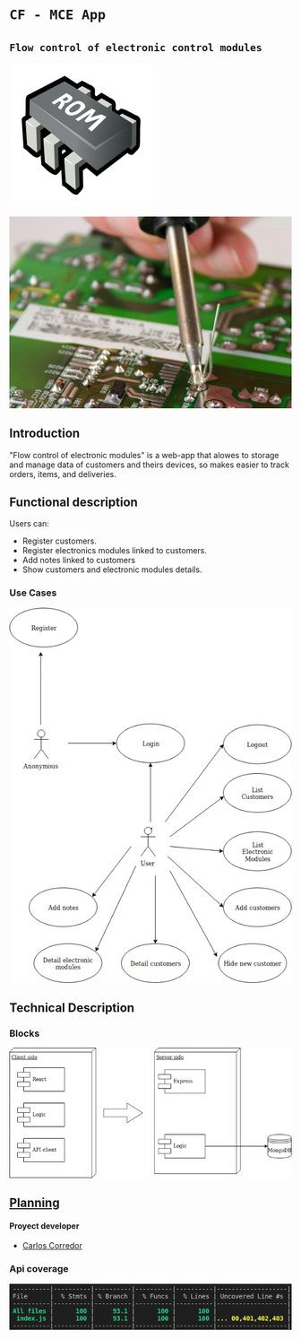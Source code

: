# `CF - MCE App`

## `Flow control of electronic control modules`

<img src="./images/memory-rom.png" >

![Alterna](images/electrday.jpg)

## Introduction

"Flow control of electronic modules" is a web-app that alowes to storage and manage data of customers and theirs devices, so makes easier to track orders, items, and deliveries. 

## Functional description

 Users can:

* Register customers.
* Register electronics modules linked to customers.
* Add notes linked to customers
* Show customers and electronic modules details.

### Use Cases

![Use Cases](images/use-case-app.png)


## Technical Description

### Blocks

![Blocks](images/blocks.png)

## [Planning]()


#### Proyect developer

* [Carlos Corredor](https://github.com/Carlos7979)

### Api coverage

![Coverage](images/coverage.png)
